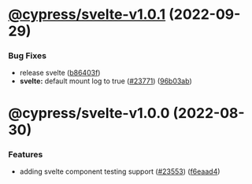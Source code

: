 # [@cypress/svelte-v1.0.1](https://github.com/cypress-io/cypress/compare/@cypress/svelte-v1.0.0...@cypress/svelte-v1.0.1) (2022-09-29)


### Bug Fixes

* release svelte ([b86403f](https://github.com/cypress-io/cypress/commit/b86403fcbcc85ce5be1ca96bbf42357dd24c07dd))
* **svelte:** default mount log to true ([#23771](https://github.com/cypress-io/cypress/issues/23771)) ([96b03ab](https://github.com/cypress-io/cypress/commit/96b03abc74cd7b27ef4bbd9b66d9464c1f9fc2f2))

# @cypress/svelte-v1.0.0 (2022-08-30)


### Features

* adding svelte component testing support ([#23553](https://github.com/cypress-io/cypress/issues/23553)) ([f6eaad4](https://github.com/cypress-io/cypress/commit/f6eaad40e1836fa9db87c60defa5ae6f390c8fd8))
